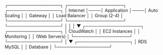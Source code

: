 ┌─────────────────┐    ┌──────────────────┐    ┌─────────────────┐
│   Internet      │────│  Application     │────│  Auto Scaling   │
│   Gateway       │    │  Load Balancer   │    │  Group (2-4)    │
└─────────────────┘    └──────────────────┘    └─────────────────┘
                                │                        │
                                │                        ▼
                       ┌──────────────────┐    ┌─────────────────┐
                       │   CloudWatch     │    │   EC2 Instances │
                       │   Monitoring     │    │   (Web Servers) │
                       └──────────────────┘    └─────────────────┘
                                                        │
                                                        ▼
                                              ┌─────────────────┐
                                              │   RDS MySQL     │
                                              │   Database      │
                                              └─────────────────┘